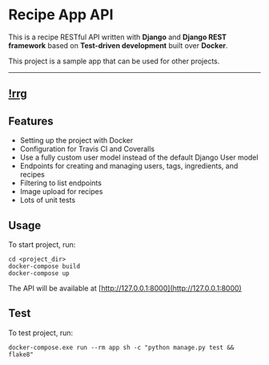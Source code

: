 # Recipe App API

This is a recipe RESTful API written with **Django** and **Django REST framework** based on **Test-driven development** built over **Docker**.

This project is a sample app that can be used for other projects.

---
[!rrg](https://bs-uploads.toptal.io/blackfish-uploads/uploaded_file/file/191393/image-1582291847235-c9eca2184c9ed224f2a62e945490ee30.png)
---

## Features

* Setting up the project with Docker
* Configuration for Travis CI and Coveralls
* Use a fully custom user model instead of the default Django User model
* Endpoints for creating and managing users, tags, ingredients, and recipes
* Filtering to list endpoints
* Image upload for recipes
* Lots of unit tests

## Usage

To start project, run:

```shell
cd <project_dir>
docker-compose build
docker-compose up
```

The API will be available at [http://127.0.0.1:8000](http://127.0.0.1:8000)

## Test

To test project, run:

```shell
docker-compose.exe run --rm app sh -c "python manage.py test && flake8"
```
